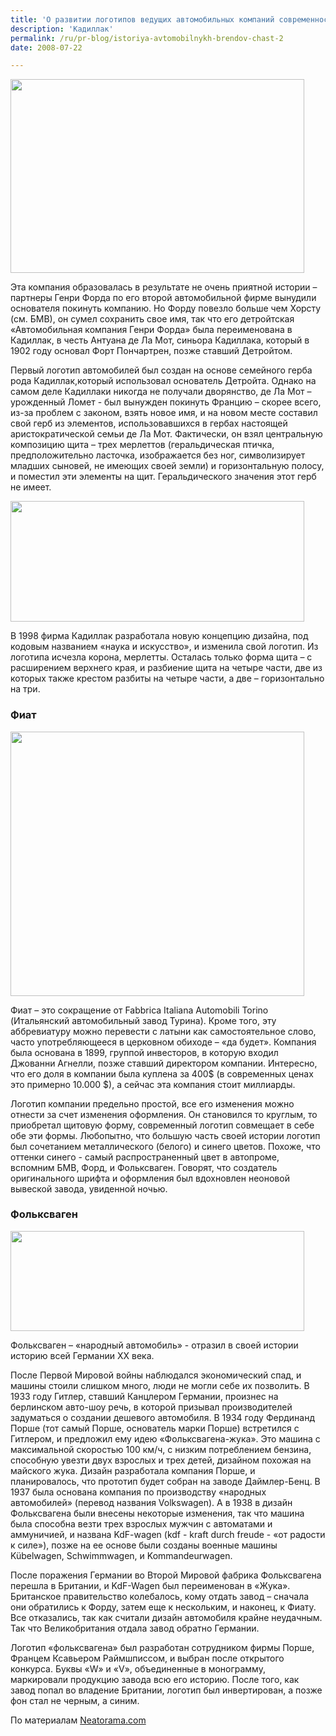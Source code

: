 ```yaml
---
title: 'О развитии логотипов ведущих автомобильных компаний современности'
description: 'Кадиллак'
permalink: /ru/pr-blog/istoriya-avtomobilnykh-brendov-chast-2
date: 2008-07-22

---
```


<img src="{{ site.assets }}/upload/car-logo-cadillac.gif" alt="" class="post__img" width="470" height="310">

Эта компания образовалась в результате не очень приятной истории – партнеры Генри Форда по его второй автомобильной фирме вынудили основателя покинуть компанию. Но Форду повезло больше чем Хорсту (см. БМВ), он сумел сохранить свое имя, так что его детройтская «Автомобильная компания Генри Форда» была переименована в Кадиллак, в честь Антуана де Ла Мот, синьора Кадиллака, который в 1902 году основал Форт Пончартрен, позже ставший Детройтом.

Первый логотип автомобилей был создан на основе семейного герба рода Кадиллак,который использовал основатель Детройта. Однако на самом деле Кадиллаки никогда не получали дворянство, де Ла Мот – урожденный Ломет -  был вынужден покинуть Францию – скорее всего, из-за проблем с законом, взять новое имя, и на новом месте составил свой герб из элементов, использовавшихся в гербах настоящей аристократической семьи де Ла Мот. Фактически, он взял центральную композицию щита – трех мерлеттов (геральдическая птичка, предположительно ласточка, изображается  без ног, символизирует младших сыновей, не имеющих своей земли) и горизонтальную полосу, и  поместил эти элементы на щит. Геральдического значения этот герб не имеет.

<img src="{{ site.assets }}/upload/car-logo-cadillac-family-crest.gif" alt="" class="post__img" width="470" height="193">

В 1998 фирма Кадиллак разработала новую концепцию дизайна, под кодовым названием «наука и искусство», и изменила свой логотип. Из логотипа исчезла корона, мерлетты. Осталась только форма щита – с расширением верхнего края, и разбиение щита на четыре части, две из которых также крестом разбиты на четыре части, а две – горизонтально на три.

<h3>Фиат</h3>

<img src="{{ site.assets }}/upload/car-logo-fiat.gif" alt="" class="post__img" width="470" height="423">

Фиат – это сокращение от Fabbrica Italiana Automobili Torino (Итальянский автомобильный завод Турина). Кроме того, эту аббревиатуру можно перевести с  латыни как самостоятельное слово, часто употребляющееся в церковном обиходе – «да будет». Компания была основана в 1899, группой инвесторов, в которую входил Джованни Агнелли, позже ставший директором компании.  Интересно, что его доля в компании была куплена за 400$ (в современных ценах это примерно 10.000 $), а сейчас эта компания стоит миллиарды.

Логотип компании предельно простой, все его изменения можно отнести за счет изменения оформления. Он становился то круглым, то приобретал щитовую форму, современный логотип совмещает в себе обе эти формы. Любопытно, что большую часть своей истории логотип был сочетанием металлического (белого) и синего цветов. Похоже, что оттенки синего - самый распространенный цвет в автопроме, вспомним БМВ, Форд, и Фольксваген. Говорят, что создатель оригинального шрифта и оформления был вдохновлен неоновой вывеской завода, увиденной ночью.

<h3>Фольксваген</h3>

<img src="{{ site.assets }}/upload/car-logo-vw.jpg" alt="" class="post__img" width="470" height="160">

Фольксваген – «народный автомобиль» - отразил в своей истории историю всей Германии XX века.

После Первой Мировой войны наблюдался экономический спад, и машины стоили слишком много, люди не могли себе их позволить. В 1933 году Гитлер, ставший Канцлером Германии, произнес на берлинском авто-шоу речь, в которой призывал производителей задуматься о создании дешевого автомобиля. В 1934 году Фердинанд Порше (тот самый Порше, основатель марки Порше) встретился с Гитлером, и предложил ему  идею «Фольксвагена-жука». Это машина с максимальной скоростью 100 км/ч, с низким потреблением бензина, способную увезти двух взрослых и трех детей, дизайном похожая на майского жука. Дизайн разработала компания Порше, и планировалось, что прототип будет собран на заводе Даймлер-Бенц. В 1937 была основана компания по производству «народных автомобилей» (перевод названия Volkswagen). А в 1938 в дизайн Фольксвагена были внесены некоторые изменения, так что машина была способна везти трех взрослых мужчин с автоматами и аммуничией, и названа KdF-wagen (kdf - kraft durch freude - «от радости к силе»), позже на ее основе были созданы военные машины Kübelwagen, Schwimmwagen, и Kommandeurwagen.

После поражения Германии во Второй Мировой фабрика Фольксвагена перешла в Британии, и KdF-Wagen  был переименован в «Жука». Британское правительство колебалось, кому отдать завод – сначала они обратились к Форду, затем еще к нескольким, и наконец, к Фиату. Все отказались, так как считали дизайн автомобиля крайне неудачным. Так что Великобритания отдала завод обратно Германии.

Логотип «фольксвагена» был разработан сотрудником фирмы Порше, Францем Ксавьером Раймшписсом, и выбран после открытого конкурса. Буквы «W» и «V», объединенные в монограмму, маркировали продукцию завода всю его историю. После того, как завод попал во владение Британии, логотип был инвертирован, а позже фон стал не черным, а синим.

По материалам <a href="https://www.neatorama.com/2008/02/18/evolution-of-car-logos/"> Neatorama.com </a>

